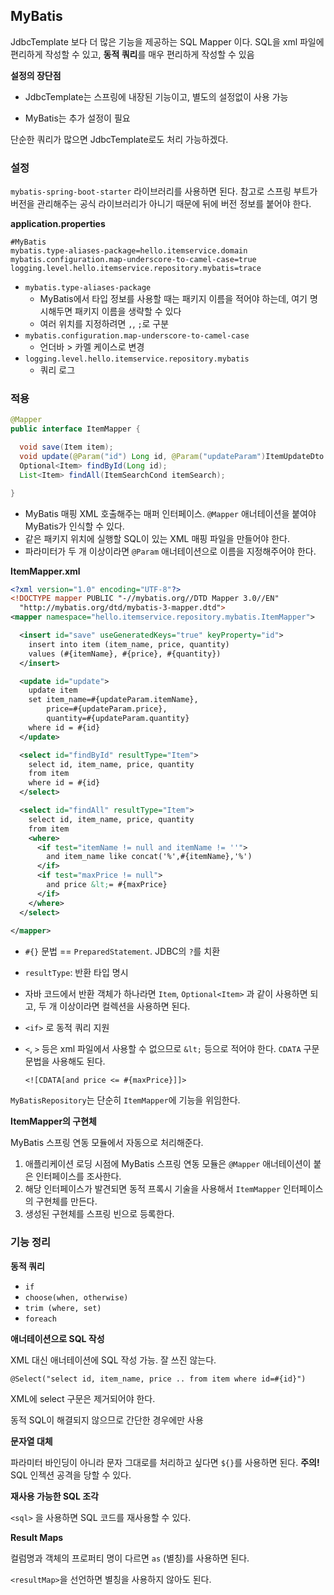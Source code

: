 ## MyBatis

JdbcTemplate 보다 더 많은 기능을 제공하는 SQL Mapper 이다. SQL을 xml 파일에 편리하게 작성할 수 있고, **동적 쿼리**를 매우 편리하게 작성할 수 있음



**설정의 장단점**

- JdbcTemplate는 스프링에 내장된 기능이고, 별도의 설정없이 사용 가능

- MyBatis는 추가 설정이 필요



단순한 쿼리가 많으면 JdbcTemplate로도 처리 가능하겠다.



### 설정

`mybatis-spring-boot-starter` 라이브러리를 사용하면 된다. 참고로 스프링 부트가 버전을 관리해주는 공식 라이브러리가 아니기 때문에 뒤에 버전 정보를 붙어야 한다.



**application.properties**

``` properties
#MyBatis
mybatis.type-aliases-package=hello.itemservice.domain
mybatis.configuration.map-underscore-to-camel-case=true
logging.level.hello.itemservice.repository.mybatis=trace
```

- `mybatis.type-aliases-package`
  - MyBatis에서 타입 정보를 사용할 때는 패키지 이름을 적어야 하는데, 여기 명시해두면 패키지 이름을 생략할 수 있다
  - 여러 위치를 지정하려면 `,`, `;`로 구분
- `mybatis.configuration.map-underscore-to-camel-case`
  - 언더바 > 카멜 케이스로 변경
- `logging.level.hello.itemservice.repository.mybatis`
  - 쿼리 로그



### 적용

``` java
@Mapper
public interface ItemMapper {

  void save(Item item);
  void update(@Param("id") Long id, @Param("updateParam")ItemUpdateDto updateParam);
  Optional<Item> findById(Long id);
  List<Item> findAll(ItemSearchCond itemSearch);

}
```

- MyBatis 매핑 XML 호출해주는 매퍼 인터페이스. `@Mapper` 애너테이션을 붙여야 MyBatis가 인식할 수 있다.
- 같은 패키지 위치에 실행할 SQL이 있는 XML 매핑 파일을 만들어야 한다.
- 파라미터가 두 개 이상이라면 `@Param` 애너테이션으로 이름을 지정해주어야 한다.



**ItemMapper.xml**

``` xml
<?xml version="1.0" encoding="UTF-8"?>
<!DOCTYPE mapper PUBLIC "-//mybatis.org//DTD Mapper 3.0//EN"
  "http://mybatis.org/dtd/mybatis-3-mapper.dtd">
<mapper namespace="hello.itemservice.repository.mybatis.ItemMapper">

  <insert id="save" useGeneratedKeys="true" keyProperty="id">
    insert into item (item_name, price, quantity)
    values (#{itemName}, #{price}, #{quantity})
  </insert>

  <update id="update">
    update item
    set item_name=#{updateParam.itemName},
        price=#{updateParam.price},
        quantity=#{updateParam.quantity}
    where id = #{id}
  </update>

  <select id="findById" resultType="Item">
    select id, item_name, price, quantity
    from item
    where id = #{id}
  </select>

  <select id="findAll" resultType="Item">
    select id, item_name, price, quantity
    from item
    <where>
      <if test="itemName != null and itemName != ''">
        and item_name like concat('%',#{itemName},'%')
      </if>
      <if test="maxPrice != null">
        and price &lt;= #{maxPrice}
      </if>
    </where>
  </select>
  
</mapper>
```

- `#{}` 문법 == `PreparedStatement`. JDBC의 `?`를 치환

- `resultType`: 반환 타입 명시

- 자바 코드에서 반환 객체가 하나라면 `Item`, `Optional<Item>` 과 같이 사용하면 되고, 두 개 이상이라면 컬렉션을 사용하면 된다.

- `<if>` 로 동적 쿼리 지원

- `<`, `>` 등은 xml 파일에서 사용할 수 없으므로 `&lt;` 등으로 적어야 한다. `CDATA` 구문 문법을 사용해도 된다.

  `<![CDATA[and price <= #{maxPrice}]]>`



`MyBatisRepository`는 단순히 `ItemMapper`에 기능을 위임한다.



**ItemMapper의 구현체**

MyBatis 스프링 연동 모듈에서 자동으로 처리해준다.

1. 애플리케이션 로딩 시점에 MyBatis 스프링 연동 모듈은 `@Mapper` 애너테이션이 붙은 인터페이스를 조사한다.
2. 해당 인터페이스가 발견되면 동적 프록시 기술을 사용해서 `ItemMapper` 인터페이스의 구현체를 만든다.
3. 생성된 구현체를 스프링 빈으로 등록한다.



### 기능 정리

**동적 쿼리**

- `if`
- `choose(when, otherwise)`
- `trim (where, set)`
- `foreach`



**애너테이션으로 SQL 작성**

XML 대신 애너테이션에 SQL 작성 가능. 잘 쓰진 않는다.

`@Select("select id, item_name, price .. from item where id=#{id}")`

XML에 select 구문은 제거되어야 한다.

동적 SQL이 해결되지 않으므로 간단한 경우에만 사용



**문자열 대체**

파라미터 바인딩이 아니라 문자 그대로를 처리하고 싶다면 `${}`를 사용하면 된다. **주의!** SQL 인젝션 공격을 당할 수 있다.



**재사용 가능한 SQL 조각**

`<sql>` 을 사용하면 SQL 코드를 재사용할 수 있다.



**Result Maps**

컬럼명과 객체의 프로퍼티 명이 다르면 `as` (별칭)를 사용하면 된다.

`<resultMap>`을 선언하면 별칭을 사용하지 않아도 된다.